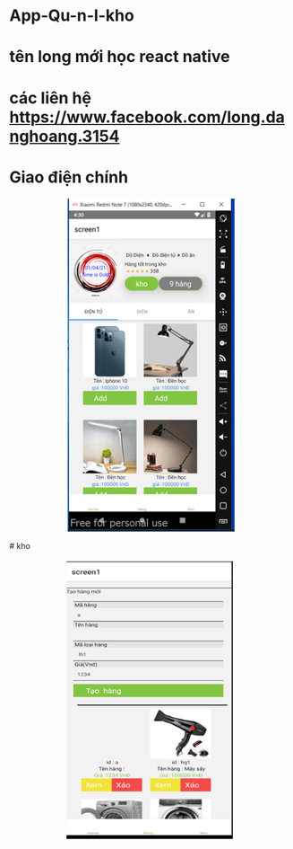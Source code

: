 # App-Qu-n-l-kho
# tên long mới học react native
# các liên hệ https://www.facebook.com/long.danghoang.3154
# Giao điện chính

<p align='center'>
  <img src='Screenshot 2022-01-01 184741.png' width=300'/>
</p>
# kho 

<p align='center'>
  <img src='anh2.png' width=300'/>
</p>
